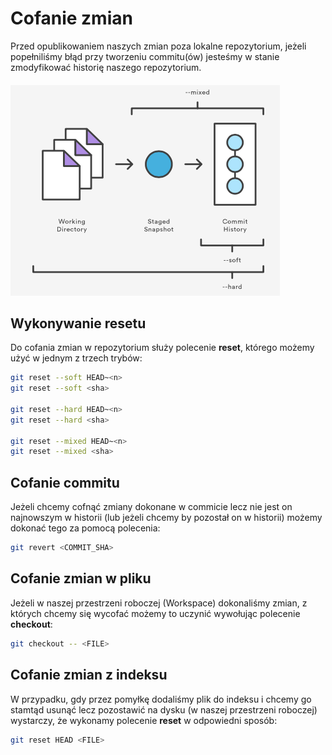 # Cofanie zmian

Przed opublikowaniem naszych zmian poza lokalne repozytorium, jeżeli popełniliśmy błąd przy tworzeniu commitu(ów) jesteśmy w stanie zmodyfikować historię naszego repozytorium.

##### ![](/assets/git_reset_modes.png)

## Wykonywanie resetu

Do cofania zmian w repozytorium służy polecenie **reset**, którego możemy użyć w jednym z trzech trybów:

```bash
git reset --soft HEAD~<n>
git reset --soft <sha>

git reset --hard HEAD~<n>
git reset --hard <sha>

git reset --mixed HEAD~<n>
git reset --mixed <sha>
```

## Cofanie commitu

Jeżeli chcemy cofnąć zmiany dokonane w commicie lecz nie jest on najnowszym w historii (lub jeżeli chcemy by pozostał on w historii) możemy dokonać tego za pomocą polecenia:

```bash
git revert <COMMIT_SHA>
```

## Cofanie zmian w pliku

Jeżeli w naszej przestrzeni roboczej (Workspace) dokonaliśmy zmian, z których chcemy się wycofać możemy to uczynić wywołując polecenie **checkout**:

```bash
git checkout -- <FILE>
```

## Cofanie zmian z indeksu

W przypadku, gdy przez pomyłkę dodaliśmy plik do indeksu i chcemy go stamtąd usunąć lecz pozostawić na dysku (w naszej przestrzeni roboczej) wystarczy, że wykonamy polecenie **reset** w odpowiedni sposób:

```bash
git reset HEAD <FILE>
```